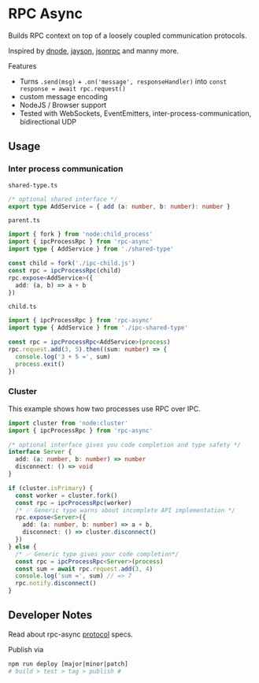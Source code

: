# RPC Async

Builds RPC context on top of a loosely coupled communication protocols.

Inspired by [dnode](https://www.npmjs.com/package/dnode), [jayson](https://www.npmjs.com/package/jayson), [jsonrpc](https://www.jsonrpc.org/specification) and manny more.

Features

* Turns `.send(msg)` + `.on('message', responseHandler)` into `const response = await rpc.request()`
* custom message encoding
* NodeJS / Browser support
* Tested with WebSockets, EventEmitters, inter-process-communication, bidirectional UDP

## Usage

### Inter process communication
`shared-type.ts`
```ts
/* optional shared interface */
export type AddService = { add (a: number, b: number): number }
```

`parent.ts`
```ts
import { fork } from 'node:child_process'
import { ipcProcessRpc } from 'rpc-async'
import type { AddService } from './shared-type'

const child = fork('./ipc-child.js')
const rpc = ipcProcessRpc(child)
rpc.expose<AddService>({
  add: (a, b) => a + b
})
```

`child.ts`
```ts
import { ipcProcessRpc } from 'rpc-async'
import type { AddService } from './ipc-shared-type'

const rpc = ipcProcessRpc<AddService>(process)
rpc.request.add(3, 5).then((sum: number) => {
  console.log('3 + 5 =', sum)
  process.exit()
})
```

### Cluster

This example shows how two processes use RPC over IPC.

```ts
import cluster from 'node:cluster'
import { ipcProcessRpc } from 'rpc-async'

/* optional interface gives you code completion and type safety */
interface Server {
  add: (a: number, b: number) => number
  disconnect: () => void
}

if (cluster.isPrimary) {
  const worker = cluster.fork()
  const rpc = ipcProcessRpc(worker)
  /* ✅ Generic type warns about incomplete API implementation */
  rpc.expose<Server>({
    add: (a: number, b: number) => a + b,
    disconnect: () => cluster.disconnect()
  })
} else {
  /* ✅ Generic type gives your code completion*/
  const rpc = ipcProcessRpc<Server>(process)
  const sum = await rpc.request.add(3, 4)
  console.log('sum =', sum) // => 7
  rpc.notify.disconnect()
}

```

## Developer Notes

Read about rpc-async [protocol](https://github.com/mablay/rpc-async/blob/main/docs/PROTOCOL.md) specs.

Publish via 
```sh
npm run deploy [major|minor|patch]
# build > test > tag > publish #
```
